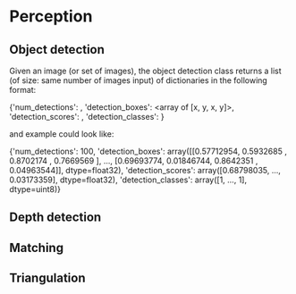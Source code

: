# Perception

## Object detection
Given an image (or set of images), the object detection class returns a list (of size: same number of images input) of dictionaries in the following format:

{'num_detections': <number of detections>, 
'detection_boxes': <array of [x, y, x, y]>, 
'detection_scores': <array of class scores>, 
'detection_classes': <array of detected classes>}

and example could look like:

{'num_detections': 100, 
'detection_boxes': array([[0.57712954, 0.5932685 , 0.8702174 , 0.7669569 ], ..., [0.69693774, 0.01846744, 0.8642351 , 0.04963544]], dtype=float32), 
'detection_scores': array([0.68798035, ..., 0.03173359], dtype=float32), 
'detection_classes': array([1, ..., 1], dtype=uint8)}

## Depth detection

## Matching

## Triangulation